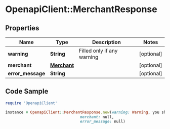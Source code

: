 # OpenapiClient::MerchantResponse

## Properties

Name | Type | Description | Notes
------------ | ------------- | ------------- | -------------
**warning** | **String** | Filled only if any warning | [optional] 
**merchant** | [**Merchant**](Merchant.md) |  | [optional] 
**error_message** | **String** |  | [optional] 

## Code Sample

```ruby
require 'OpenapiClient'

instance = OpenapiClient::MerchantResponse.new(warning: Warning, you should solve this, but eKasa works,
                                 merchant: null,
                                 error_message: null)
```


